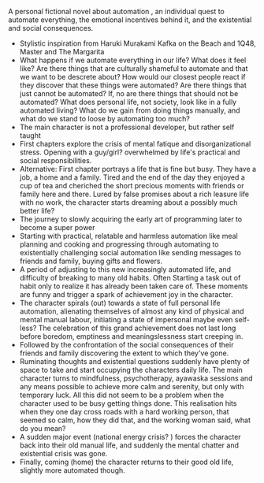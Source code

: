 A personal fictional novel about automation , an individual quest to automate everything, the emotional incentives behind it, and the existential and social consequences. 

- Stylistic inspiration from Haruki Murakami Kafka on the Beach and 1Q48, Master and The Margarita
- What happens if we automate everything in our life? What does it feel like? Are there things that are culturally shameful to automate and that we want to be descrete about? How would our closest people react if they discover that these things were automated? Are there things that just cannot be automated? If, no are there things that should not be automated? What does personal life, not society, look like in a fully automated living? What do we gain from doing things manually, and what do we stand to loose by automating too much? 
- The main character is not a professional developer, but rather self taught 
- First chapters explore the crisis of mental fatique and disorganizational stress. Opening with a guy/girl? overwhelmed by life's practical and social responsibilities. 
- Alternative: First chapter portrays a life that is fine but busy. They have a job, a home and a family. Tired and the end of the day they enjoyed a cup of tea and cheriched the short precious moments with friends or family  here and there. Lured by false promises about a rich leasure life with no work, the character starts dreaming about a possibly much better life? 
- The journey to slowly acquiring the early art of programming later to become a super power 
- Starting with practical, relatable and harmless automation like meal planning and cooking  and progressing through automating  to existentially challenging social automation like sending messages to friends and family, buying gifts and flowers.
- A period of adjusting to this new increasingly automated life, and difficulty of breaking to many old habits. Often Starting a task out of habit only to realize it has already been taken care of. These moments are funny and trigger a spark of achievement joy in the character. 
- The character spirals (out) towards a state of full personal life automation, alienating themselves of almost any kind of physical and mental manual labour, initiating a state of impersonal maybe even self-less? The celebration of this grand achievement does not last long before boredom, emptiness and meaningslessness start creeping in. 
- Followed by the confrontation of the social consequences of their friends and family discovering the extent to which they've gone. 
- Ruminating thoughts and existential questions suddenly have plenty of space to take and start occupying the characters daily life. The main character turns to  mindfulness, psychotherapy, ayawaska sessions and any means possible to achieve more calm and serenity, but only with temporary luck. All this did not seem to be a problem when the character used to be busy getting things done. This realisation hits when they one day cross roads with a hard working person, that seemed so calm, how they did that, and the working woman said, what do you mean? 
- A sudden major event (national energy crisis? ) forces the character back into their old manual life, and suddenly the mental chatter and existential crisis was gone. 
- Finally, coming (home) the character returns to their good old life, slightly more automated though. 
